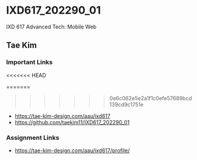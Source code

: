 # IXD617_202290_01
IXD 617 Advanced Tech: Mobile Web

## Tae Kim

### Important Links
<<<<<<< HEAD

=======
>>>>>>> 0e6c062e5e2a1f1c0efe57689bcd139cd9c1751e
- https://tae-kim-design.com/aau/ixd617
- https://github.com/taekim11/IXD617_202290_01

### Assignment Links
- https://tae-kim-design.com/aau/ixd617/profile/
